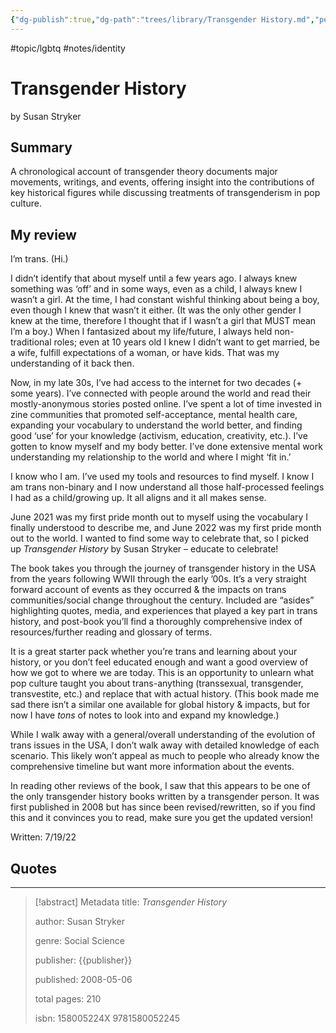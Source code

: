 ```yaml
---
{"dg-publish":true,"dg-path":"trees/library/Transgender History.md","permalink":"/trees/library/transgender-history/","created":"2024-12-14T13:00:43.876-05:00","updated":"2025-03-19T13:01:09.598-04:00"}
---
```


#topic/lgbtq #notes/identity 
# Transgender History
by Susan Stryker
## Summary
A chronological account of transgender theory documents major movements, writings, and events, offering insight into the contributions of key historical figures while discussing treatments of transgenderism in pop culture. 
## My review
I’m trans. (Hi.)

I didn’t identify that about myself until a few years ago. I always knew something was ‘off’ and in some ways, even as a child, I always knew I wasn’t a girl. At the time, I had constant wishful thinking about being a boy, even though I knew that wasn’t it either. (It was the only other gender I knew at the time, therefore I thought that if I wasn’t a girl that MUST mean I’m a boy.) When I fantasized about my life/future, I always held non-traditional roles; even at 10 years old I knew I didn’t want to get married, be a wife, fulfill expectations of a woman, or have kids. That was my understanding of it back then.

Now, in my late 30s, I’ve had access to the internet for two decades (+ some years). I’ve connected with people around the world and read their mostly-anonymous stories posted online. I’ve spent a lot of time invested in zine communities that promoted self-acceptance, mental health care, expanding your vocabulary to understand the world better, and finding good ‘use’ for your knowledge (activism, education, creativity, etc.). I’ve gotten to know myself and my body better. I’ve done extensive mental work understanding my relationship to the world and where I might ‘fit in.’

I know who I am. I’ve used my tools and resources to find myself. I know I am trans non-binary and I now understand all those half-processed feelings I had as a child/growing up. It all aligns and it all makes sense.

June 2021 was my first pride month out to myself using the vocabulary I finally understood to describe me, and June 2022 was my first pride month out to the world. I wanted to find some way to celebrate that, so I picked up _Transgender History_ by Susan Stryker – educate to celebrate!

The book takes you through the journey of transgender history in the USA from the years following WWII through the early ’00s. It’s a very straight forward account of events as they occurred & the impacts on trans communities/social change throughout the century. Included are “asides” highlighting quotes, media, and experiences that played a key part in trans history, and post-book you’ll find a thoroughly comprehensive index of resources/further reading and glossary of terms.

It is a great starter pack whether you’re trans and learning about your history, or you don’t feel educated enough and want a good overview of how we got to where we are today. This is an opportunity to unlearn what pop culture taught you about trans-anything (transsexual, transgender, transvestite, etc.) and replace that with actual history. (This book made me sad there isn’t a similar one available for global history & impacts, but for now I have _tons_ of notes to look into and expand my knowledge.)

While I walk away with a general/overall understanding of the evolution of trans issues in the USA, I don’t walk away with detailed knowledge of each scenario. This likely won’t appeal as much to people who already know the comprehensive timeline but want more information about the events.

In reading other reviews of the book, I saw that this appears to be one of the only transgender history books written by a transgender person. It was first published in 2008 but has since been revised/rewritten, so if you find this and it convinces you to read, make sure you get the updated version!

Written: 7/19/22

## Quotes

---

> [!abstract] Metadata
> title: *Transgender History*
> 
> author: Susan Stryker
> 
> genre: Social Science
> 
> publisher: {{publisher}}
> 
> published: 2008-05-06
> 
> total pages: 210
> 
> isbn: 158005224X 9781580052245
